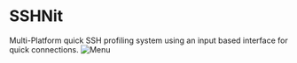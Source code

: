 # SSHNit
Multi-Platform quick SSH profiling system using an input based interface for quick connections.
![Menu](https://cdn.discordapp.com/attachments/793431363579412481/803883952334307348/unknown.png)
